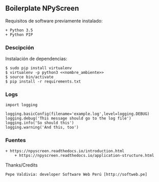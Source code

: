 ## Boilerplate NPyScreen

Requisitos de software previamente instalado:

	+ Python 3.5
	+ Python PIP

### Descipción

Instalación de dependencias:

    $ sudo pip install virtualenv
    $ virtualenv -p python3 <<nombre_ambiente>>
    $ source bin/activate
    $ pip install -r requirements.txt

### Logs

```
import logging

logging.basicConfig(filename='example.log',level=logging.DEBUG)
logging.debug('This message should go to the log file')
logging.info('So should this')
logging.warning('And this, too')
```

### Fuentes

    + https://npyscreen.readthedocs.io/introduction.html
		+ https://npyscreen.readthedocs.io/application-structure.html

Thanks/Credits

    Pepe Valdivia: developer Software Web Perú [http://softweb.pe]
